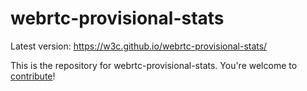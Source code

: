 # webrtc-provisional-stats

Latest version: https://w3c.github.io/webrtc-provisional-stats/

This is the repository for webrtc-provisional-stats. You're welcome to
[contribute](CONTRIBUTING.md)!
